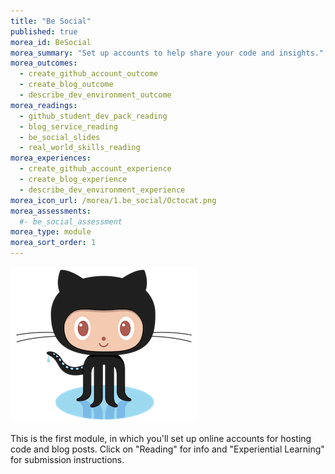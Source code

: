 ```yaml
---
title: "Be Social"
published: true
morea_id: BeSocial
morea_summary: "Set up accounts to help share your code and insights."
morea_outcomes:
  - create_github_account_outcome
  - create_blog_outcome
  - describe_dev_environment_outcome
morea_readings:
  - github_student_dev_pack_reading
  - blog_service_reading
  - be_social_slides
  - real_world_skills_reading
morea_experiences:
  - create_github_account_experience
  - create_blog_experience
  - describe_dev_environment_experience
morea_icon_url: /morea/1.be_social/Octocat.png
morea_assessments:
  #- be_social_assessment
morea_type: module
morea_sort_order: 1
---
```

![](morea/1.be_social/Octocat.png)

This is the first module, in which you'll set up online accounts for hosting code and blog posts. Click on "Reading" for info and "Experiential Learning" for submission instructions.
